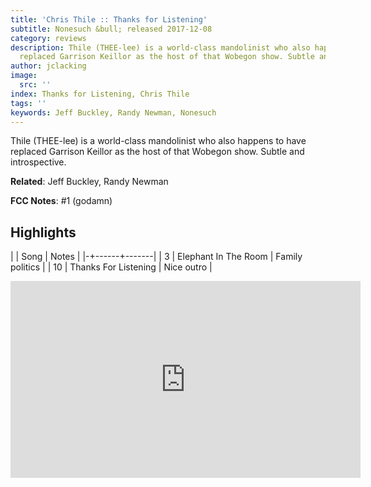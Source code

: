 ```yaml
---
title: 'Chris Thile :: Thanks for Listening'
subtitle: Nonesuch &bull; released 2017-12-08
category: reviews
description: Thile (THEE-lee) is a world-class mandolinist who also happens to have
  replaced Garrison Keillor as the host of that Wobegon show. Subtle and introspective.
author: jclacking
image:
  src: ''
index: Thanks for Listening, Chris Thile
tags: ''
keywords: Jeff Buckley, Randy Newman, Nonesuch
---
```

Thile (THEE-lee) is a world-class mandolinist who also happens to have replaced Garrison Keillor as the host of that Wobegon show. Subtle and introspective.<!--more-->

**Related**: Jeff Buckley, Randy Newman

**FCC Notes**: #1 (godamn)

## Highlights

| | Song | Notes |
|-+------+-------|
| 3 | Elephant In The Room | Family politics |
| 10 | Thanks For Listening | Nice outro |

<div class="tlo-detail-video"><iframe width="560" height="315" src="https://www.youtube.com/embed/L56E6j3B3Hg" frameborder="0" allow="autoplay; encrypted-media" allowfullscreen></iframe></div>

